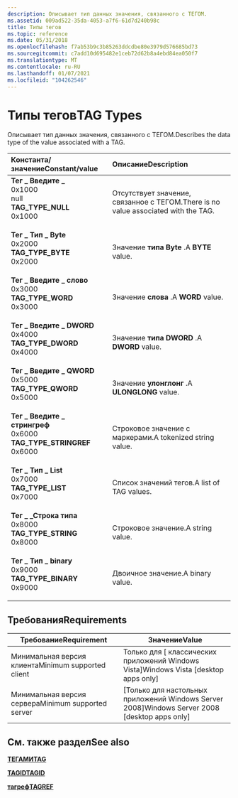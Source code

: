 ```yaml
---
description: Описывает тип данных значения, связанного с ТЕГОМ.
ms.assetid: 009ad522-35da-4053-a7f6-61d7d240b98c
title: Типы тегов
ms.topic: reference
ms.date: 05/31/2018
ms.openlocfilehash: f7ab53b9c3b85263ddcdbe80e3979d576685bd73
ms.sourcegitcommit: c7add10d695482e1ceb72d62b8a4ebd84ea050f7
ms.translationtype: MT
ms.contentlocale: ru-RU
ms.lasthandoff: 01/07/2021
ms.locfileid: "104262546"
---
```

# <a name="tag-types"></a><span data-ttu-id="64575-103">Типы тегов</span><span class="sxs-lookup"><span data-stu-id="64575-103">TAG Types</span></span>

<span data-ttu-id="64575-104">Описывает тип данных значения, связанного с ТЕГОМ.</span><span class="sxs-lookup"><span data-stu-id="64575-104">Describes the data type of the value associated with a TAG.</span></span>



| <span data-ttu-id="64575-105">Константа/значение</span><span class="sxs-lookup"><span data-stu-id="64575-105">Constant/value</span></span>                                                                                                                                                                                                                            | <span data-ttu-id="64575-106">Описание</span><span class="sxs-lookup"><span data-stu-id="64575-106">Description</span></span>                                           |
|:------------------------------------------------------------------------------------------------------------------------------------------------------------------------------------------------------------------------------------------|:------------------------------------------------------|
| <span id="TAG_TYPE_NULL"></span><span id="tag_type_null"></span><dl> <span data-ttu-id="64575-107"><dt>**Тег \_ Введите \_**</dt> <dt>0x1000</dt> null</span><span class="sxs-lookup"><span data-stu-id="64575-107"><dt>**TAG\_TYPE\_NULL**</dt> <dt>0x1000</dt></span></span> </dl>                | <span data-ttu-id="64575-108">Отсутствует значение, связанное с ТЕГОМ.</span><span class="sxs-lookup"><span data-stu-id="64575-108">There is no value associated with the TAG.</span></span><br/> |
| <span id="TAG_TYPE_BYTE"></span><span id="tag_type_byte"></span><dl> <span data-ttu-id="64575-109"><dt>**Тег \_ Тип \_ Byte**</dt> <dt>0x2000</dt></span><span class="sxs-lookup"><span data-stu-id="64575-109"><dt>**TAG\_TYPE\_BYTE**</dt> <dt>0x2000</dt></span></span> </dl>                | <span data-ttu-id="64575-110">Значение **типа Byte** .</span><span class="sxs-lookup"><span data-stu-id="64575-110">A **BYTE** value.</span></span><br/>                          |
| <span id="TAG_TYPE_WORD"></span><span id="tag_type_word"></span><dl> <span data-ttu-id="64575-111"><dt>**Тег \_ Введите \_ слово**</dt> <dt>0x3000</dt></span><span class="sxs-lookup"><span data-stu-id="64575-111"><dt>**TAG\_TYPE\_WORD**</dt> <dt>0x3000</dt></span></span> </dl>                | <span data-ttu-id="64575-112">Значение **слова** .</span><span class="sxs-lookup"><span data-stu-id="64575-112">A **WORD** value.</span></span><br/>                          |
| <span id="TAG_TYPE_DWORD"></span><span id="tag_type_dword"></span><dl> <span data-ttu-id="64575-113"><dt>**Тег \_ Введите \_ DWORD**</dt> <dt>0x4000</dt></span><span class="sxs-lookup"><span data-stu-id="64575-113"><dt>**TAG\_TYPE\_DWORD**</dt> <dt>0x4000</dt></span></span> </dl>             | <span data-ttu-id="64575-114">Значение **типа DWORD** .</span><span class="sxs-lookup"><span data-stu-id="64575-114">A **DWORD** value.</span></span><br/>                         |
| <span id="TAG_TYPE_QWORD"></span><span id="tag_type_qword"></span><dl> <span data-ttu-id="64575-115"><dt>**Тег \_ Введите \_ QWORD**</dt> <dt>0x5000</dt></span><span class="sxs-lookup"><span data-stu-id="64575-115"><dt>**TAG\_TYPE\_QWORD**</dt> <dt>0x5000</dt></span></span> </dl>             | <span data-ttu-id="64575-116">Значение **улонглонг** .</span><span class="sxs-lookup"><span data-stu-id="64575-116">A **ULONGLONG** value.</span></span><br/>                     |
| <span id="TAG_TYPE_STRINGREF"></span><span id="tag_type_stringref"></span><dl> <span data-ttu-id="64575-117"><dt>**Тег \_ Введите \_ стрингреф**</dt> <dt>0x6000</dt></span><span class="sxs-lookup"><span data-stu-id="64575-117"><dt>**TAG\_TYPE\_STRINGREF**</dt> <dt>0x6000</dt></span></span> </dl> | <span data-ttu-id="64575-118">Строковое значение с маркерами.</span><span class="sxs-lookup"><span data-stu-id="64575-118">A tokenized string value.</span></span><br/>                  |
| <span id="TAG_TYPE_LIST"></span><span id="tag_type_list"></span><dl> <span data-ttu-id="64575-119"><dt>**Тег \_ Тип \_ List**</dt> <dt>0x7000</dt></span><span class="sxs-lookup"><span data-stu-id="64575-119"><dt>**TAG\_TYPE\_LIST**</dt> <dt>0x7000</dt></span></span> </dl>                | <span data-ttu-id="64575-120">Список значений тегов.</span><span class="sxs-lookup"><span data-stu-id="64575-120">A list of TAG values.</span></span><br/>                      |
| <span id="TAG_TYPE_STRING"></span><span id="tag_type_string"></span><dl> <span data-ttu-id="64575-121"><dt>**Тег \_ \_Строка типа**</dt> <dt>0x8000</dt></span><span class="sxs-lookup"><span data-stu-id="64575-121"><dt>**TAG\_TYPE\_STRING**</dt> <dt>0x8000</dt></span></span> </dl>          | <span data-ttu-id="64575-122">Строковое значение.</span><span class="sxs-lookup"><span data-stu-id="64575-122">A string value.</span></span><br/>                            |
| <span id="TAG_TYPE_BINARY"></span><span id="tag_type_binary"></span><dl> <span data-ttu-id="64575-123"><dt>**Тег \_ Тип \_ binary**</dt> <dt>0x9000</dt></span><span class="sxs-lookup"><span data-stu-id="64575-123"><dt>**TAG\_TYPE\_BINARY**</dt> <dt>0x9000</dt></span></span> </dl>          | <span data-ttu-id="64575-124">Двоичное значение.</span><span class="sxs-lookup"><span data-stu-id="64575-124">A binary value.</span></span><br/>                            |



## <a name="requirements"></a><span data-ttu-id="64575-125">Требования</span><span class="sxs-lookup"><span data-stu-id="64575-125">Requirements</span></span>



| <span data-ttu-id="64575-126">Требование</span><span class="sxs-lookup"><span data-stu-id="64575-126">Requirement</span></span> | <span data-ttu-id="64575-127">Значение</span><span class="sxs-lookup"><span data-stu-id="64575-127">Value</span></span> |
|-------------------------------------|------------------------------------------------------|
| <span data-ttu-id="64575-128">Минимальная версия клиента</span><span class="sxs-lookup"><span data-stu-id="64575-128">Minimum supported client</span></span><br/> | <span data-ttu-id="64575-129">Только для \[ классических приложений Windows Vista\]</span><span class="sxs-lookup"><span data-stu-id="64575-129">Windows Vista \[desktop apps only\]</span></span><br/>       |
| <span data-ttu-id="64575-130">Минимальная версия сервера</span><span class="sxs-lookup"><span data-stu-id="64575-130">Minimum supported server</span></span><br/> | <span data-ttu-id="64575-131">\[Только для настольных приложений Windows Server 2008\]</span><span class="sxs-lookup"><span data-stu-id="64575-131">Windows Server 2008 \[desktop apps only\]</span></span><br/> |



## <a name="see-also"></a><span data-ttu-id="64575-132">См. также раздел</span><span class="sxs-lookup"><span data-stu-id="64575-132">See also</span></span>

<dl> <dt>

[<span data-ttu-id="64575-133">**ТЕГАМИ**</span><span class="sxs-lookup"><span data-stu-id="64575-133">**TAG**</span></span>](tag.md)
</dt> <dt>

[<span data-ttu-id="64575-134">**TAGID**</span><span class="sxs-lookup"><span data-stu-id="64575-134">**TAGID**</span></span>](tagid.md)
</dt> <dt>

[<span data-ttu-id="64575-135">**тагреф**</span><span class="sxs-lookup"><span data-stu-id="64575-135">**TAGREF**</span></span>](tagref.md)
</dt> </dl>

 

 




